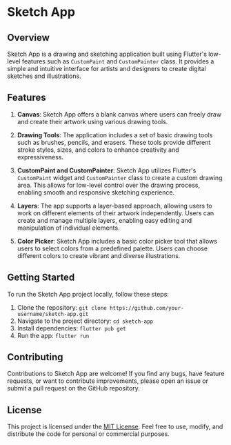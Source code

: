 # Sketch App

## Overview

Sketch App is a drawing and sketching application built using Flutter's low-level features such as `CustomPaint` and `CustomPainter` class. It provides a simple and intuitive interface for artists and designers to create digital sketches and illustrations.

## Features

1. **Canvas**: Sketch App offers a blank canvas where users can freely draw and create their artwork using various drawing tools.

2. **Drawing Tools**: The application includes a set of basic drawing tools such as brushes, pencils, and erasers. These tools provide different stroke styles, sizes, and colors to enhance creativity and expressiveness.

3. **CustomPaint and CustomPainter**: Sketch App utilizes Flutter's `CustomPaint` widget and `CustomPainter` class to create a custom drawing area. This allows for low-level control over the drawing process, enabling smooth and responsive sketching experience.

4. **Layers**: The app supports a layer-based approach, allowing users to work on different elements of their artwork independently. Users can create and manage multiple layers, enabling easy editing and manipulation of individual elements.

5. **Color Picker**: Sketch App includes a basic color picker tool that allows users to select colors from a predefined palette. Users can choose different colors to create vibrant and diverse illustrations.

## Getting Started

To run the Sketch App project locally, follow these steps:

1. Clone the repository: `git clone https://github.com/your-username/sketch-app.git`
2. Navigate to the project directory: `cd sketch-app`
3. Install dependencies: `flutter pub get`
4. Run the app: `flutter run`

## Contributing

Contributions to Sketch App are welcome! If you find any bugs, have feature requests, or want to contribute improvements, please open an issue or submit a pull request on the GitHub repository.

## License

This project is licensed under the [MIT License](LICENSE). Feel free to use, modify, and distribute the code for personal or commercial purposes.
